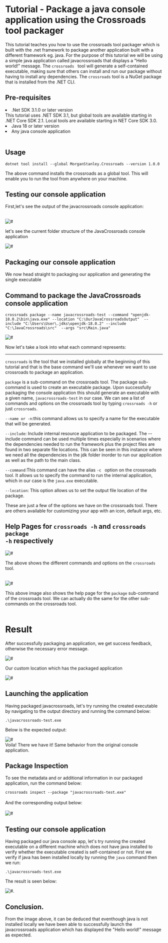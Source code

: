 # Tutorial - Package a java console application using the Crossroads tool packager

This tutorial teaches you how to use the crossroads tool packager which is built with the .net framework to package another application built with a different framework eg. java. For the purpose of this tutorial we will be using a simple java application called javacrossroads that displays a "Hello world!" message. The <code>crossroads </code> tool will generate a self-contained executable, making sure that others can install and run our package without having to install any dependencies. The <code>crossroads</code> tool is a NuGet package that is installed from the .NET CLI.

## Pre-requisites
<li>.Net SDK  3.1.0 or later version</li>
This tutorial uses .NET SDK 3.1, but global tools are available starting in .NET Core SDK 2.1. Local tools are available starting in NET Core SDK 3.0.
<li>Java 18 or later version</li>
<li>Any java console application</li>
<br>

## Usage
``` dotnet tool install --global MorganStanley.Crossroads --version 1.0.0 ```

The above command installs the crossroads as a global tool. This will enable you to run the tool from anywhere on your machine.

## Testing our console application

First,let's see the output of the javacrossroads console application:

<br>
<img alt="#" src =".\assets\java_output.png">
<br>

let's see the current folder structure of the JavaCrossroads console application

<img alt="#" src=".\assets\javafolder_structure.png">

## Packaging our console application
We now head straight to packaging our application and generating the single executable

## Command to package the JavaCrossroads console application

```crossroads package --name javacrossroads-test --command "openjdk-18.0.2\bin\java.exe" --location "C:\OurJavaCrossroadsOutput"  --include "C:\Users\User\.jdks\openjdk-18.0.2" --include "C:\JavaCrossroads\src"  --args "src\Main.java"```

<img alt="#" src=".\assets\package_success.png">

Now let's take a look into what each command represents:

<hr>
<code>crossroads</code> is the tool that we installed globally at the beginning of this tutorial and that is the base command we'll use whenever we want to use crossroads to package an application.

<code>package</code> is a sub-command on the crossroads tool. The package sub-command is used to create an executable package. Upon successfully packaging the console application this should generate an executable with a given name, `javacrossroads-test` in our case.
We can see a list of commands and options on the crossroads tool by typing `crossroads -h` or just `crossroads`.

`--name or -n`:this command allows us to specify a name for the executable that will be generated.

`--include`: Include internal resource application to be packaged.
The --include command can be used multiple times especially in scenarios where the dependencies needed to run the framework plus the project files are found in two separate file locations.
This can be seen in this instance where we need all the dependencies in the jdk folder inorder to run our application as well as the path to the main class.

`--command`:This command can have the alias `-c ` option on the crossroads tool. It allows us to specify the command to run the internal application, which in our case is the `java.exe` executable.

`--location`: This option allows us to set the output file location of the package.

These are just a few of the options we have on the crossroads tool. There are others available for customizing your app with an icon, default args, etc.

## Help Pages for <code>crossroads -h</code> and <code>crossroads package -h</code> respectively <br>

<img alt ="#" src =".\assets\crossroads_help_result.png"> <br>

The above shows the different commands and options on the `crossroads` tool.

<br>
<img alt ="#" src =".\assets\package_help_result.png">

This above image also shows the help page for the <code>package</code> sub-command of the crossroads tool. We can actually do the same for the other sub-commands on the crossroads tool. <br>
<br>

# Result 

After successfully packaging an application, we get success feedback, otherwise the necessary error message.

<img alt ="#" src = ".\assets\package_success.png"> <br>

Our custom location which has the packaged application <br>

<img alt = "#" src =".\assets\package_output.png"> <br>

## Launching the application
Having packaged javacrossroads, let's try running the created executable by navigating to the output directory and running the command below:

```.\javacrossroads-test.exe```  <br>

Below is the expected output: <br>

<img alt = "#" src = ".\assets\test-javacrossroads.png">
<br>
Voila! There we have it! Same behavior from the original console application.

## Package Inspection

To see the metadata and or additional information in our packaged application, run the command below:

```crossroads inspect --package "javacrossroads-test.exe"```
<br><br>
And the corresponding output below: <br><br>
<img alt = "#" src = ".\assets\javacrossroads-inspect.png">

## Testing our console application

Having packaged our java console app, let's try running the created executable on a different machine which does not have java installed to verify whether the executable created is self-contained or not.
 First we verify if java has been installed locally by running the ```java``` command then we run:

```.\javacrossroads-test.exe``` 

The result is seen below:

<img alt = "#" src = ".\assets\selfcontained_java.png">.

## Conclusion.
 From the image above, it can be deduced that eventhough java is not installed locally we have been able to successfully launch the javacrossroads application which has displayed the "Hello world!" message as expected.





